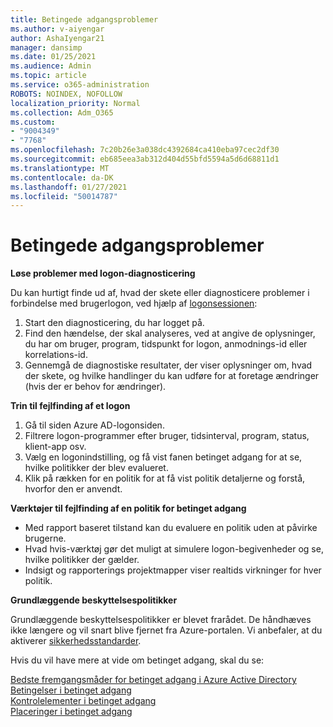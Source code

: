 ```yaml
---
title: Betingede adgangsproblemer
ms.author: v-aiyengar
author: AshaIyengar21
manager: dansimp
ms.date: 01/25/2021
ms.audience: Admin
ms.topic: article
ms.service: o365-administration
ROBOTS: NOINDEX, NOFOLLOW
localization_priority: Normal
ms.collection: Adm_O365
ms.custom:
- "9004349"
- "7768"
ms.openlocfilehash: 7c20b26e3a038dc4392684ca410eba97cec2df30
ms.sourcegitcommit: eb685eea3ab312d404d55bfd5594a5d6d68811d1
ms.translationtype: MT
ms.contentlocale: da-DK
ms.lasthandoff: 01/27/2021
ms.locfileid: "50014787"
---
```

# <a name="conditional-access-issues"></a>Betingede adgangsproblemer

**Løse problemer med logon-diagnosticering**

Du kan hurtigt finde ud af, hvad der skete eller diagnosticere problemer i forbindelse med brugerlogon, ved hjælp af [logonsessionen](https://portal.azure.com/#blade/Microsoft_AAD_IAM/ActiveDirectoryMenuBlade/diagnose/symptomId/ms_aad_dxp_signin_caDiagnoseAndSolveSummarySymptom):

1. Start den diagnosticering, du har logget på.
1. Find den hændelse, der skal analyseres, ved at angive de oplysninger, du har om bruger, program, tidspunkt for logon, anmodnings-id eller korrelations-id.
1. Gennemgå de diagnostiske resultater, der viser oplysninger om, hvad der skete, og hvilke handlinger du kan udføre for at foretage ændringer (hvis der er behov for ændringer).

**Trin til fejlfinding af et logon** 

1. Gå til siden Azure AD-logonsiden.
1. Filtrere logon-programmer efter bruger, tidsinterval, program, status, klient-app osv.
1. Vælg en logonindstilling, og få vist fanen betinget adgang for at se, hvilke politikker der blev evalueret.
1. Klik på rækken for en politik for at få vist politik detaljerne og forstå, hvorfor den er anvendt.

**Værktøjer til fejlfinding af en politik for betinget adgang**

- Med rapport baseret tilstand kan du evaluere en politik uden at påvirke brugerne.
- Hvad hvis-værktøj gør det muligt at simulere logon-begivenheder og se, hvilke politikker der gælder.
- Indsigt og rapporterings projektmapper viser realtids virkninger for hver politik.

**Grundlæggende beskyttelsespolitikker**

Grundlæggende beskyttelsespolitikker er blevet frarådet. De håndhæves ikke længere og vil snart blive fjernet fra Azure-portalen. Vi anbefaler, at du aktiverer [sikkerhedsstandarder](https://docs.microsoft.com/azure/active-directory/fundamentals/concept-fundamentals-security-defaults).

Hvis du vil have mere at vide om betinget adgang, skal du se:

[Bedste fremgangsmåder for betinget adgang i Azure Active Directory](https://docs.microsoft.com/azure/active-directory/conditional-access/best-practices)  
 [Betingelser i betinget adgang](https://docs.microsoft.com/azure/active-directory/conditional-access/best-practices)  
 [Kontrolelementer i betinget adgang](https://docs.microsoft.com/azure/active-directory/conditional-access/controls)  
 [Placeringer i betinget adgang](https://docs.microsoft.com/azure/active-directory/conditional-access/location-condition)
